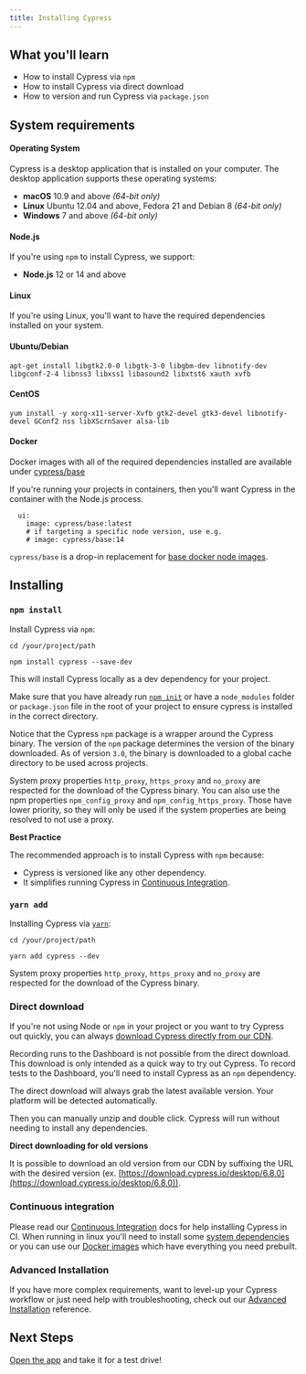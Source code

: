 ```yaml
---
title: Installing Cypress
---
```


<Alert type="info">

## <Icon name="graduation-cap"></Icon> What you'll learn

- How to install Cypress via `npm`
- How to install Cypress via direct download
- How to version and run Cypress via `package.json`

</Alert>

## System requirements

#### Operating System

Cypress is a desktop application that is installed on your computer. The desktop
application supports these operating systems:

- **macOS** 10.9 and above _(64-bit only)_
- **Linux** Ubuntu 12.04 and above, Fedora 21 and Debian 8 _(64-bit only)_
- **Windows** 7 and above _(64-bit only)_

#### Node.js

If you're using `npm` to install Cypress, we support:

- **Node.js** 12 or 14 and above

#### Linux

If you're using Linux, you'll want to have the required dependencies installed
on your system.

#### Ubuntu/Debian

```shell
apt-get install libgtk2.0-0 libgtk-3-0 libgbm-dev libnotify-dev libgconf-2-4 libnss3 libxss1 libasound2 libxtst6 xauth xvfb
```

#### CentOS

```shell
yum install -y xorg-x11-server-Xvfb gtk2-devel gtk3-devel libnotify-devel GConf2 nss libXScrnSaver alsa-lib
```

#### Docker

Docker images with all of the required dependencies installed are available
under [cypress/base](https://github.com/cypress-io/cypress-docker-images)

If you're running your projects in containers, then you'll want Cypress in the
container with the Node.js process.

```
  ui:
    image: cypress/base:latest
    # if targeting a specific node version, use e.g.
    # image: cypress/base:14
```

`cypress/base` is a drop-in replacement for
[base docker node images](https://hub.docker.com/_/node/).

## Installing

### <Icon name="terminal"></Icon> `npm install`

Install Cypress via `npm`:

```shell
cd /your/project/path
```

```shell
npm install cypress --save-dev
```

This will install Cypress locally as a dev dependency for your project.

<Alert type="info">

Make sure that you have already run
[`npm init`](https://docs.npmjs.com/cli/init) or have a `node_modules` folder or
`package.json` file in the root of your project to ensure cypress is installed
in the correct directory.

</Alert>

<DocsVideo src="/img/snippets/installing-cli.mp4" title="Install via CLI"></DocsVideo>

<Alert type="info">

Notice that the Cypress `npm` package is a wrapper around the Cypress binary.
The version of the `npm` package determines the version of the binary
downloaded. As of version `3.0`, the binary is downloaded to a global cache
directory to be used across projects.

System proxy properties `http_proxy`, `https_proxy` and `no_proxy` are respected
for the download of the Cypress binary. You can also use the npm properties
`npm_config_proxy` and `npm_config_https_proxy`. Those have lower priority, so
they will only be used if the system properties are being resolved to not use a
proxy.

</Alert>

<Alert type="success">

<strong class="alert-header">Best Practice</strong>

The recommended approach is to install Cypress with `npm` because:

- Cypress is versioned like any other dependency.
- It simplifies running Cypress in
  [Continuous Integration](/guides/continuous-integration/introduction).

</Alert>

### <Icon name="terminal"></Icon> `yarn add`

Installing Cypress via [`yarn`](https://yarnpkg.com):

```shell
cd /your/project/path
```

```shell
yarn add cypress --dev
```

System proxy properties `http_proxy`, `https_proxy` and `no_proxy` are respected
for the download of the Cypress binary.

### <Icon name="download"></Icon> Direct download

If you're not using Node or `npm` in your project or you want to try Cypress out
quickly, you can always
[download Cypress directly from our CDN](https://download.cypress.io/desktop).

<Alert type="warning">

Recording runs to the Dashboard is not possible from the direct download. This
download is only intended as a quick way to try out Cypress. To record tests to
the Dashboard, you'll need to install Cypress as an `npm` dependency.

</Alert>

The direct download will always grab the latest available version. Your platform
will be detected automatically.

Then you can manually unzip and double click. Cypress will run without needing
to install any dependencies.

<DocsVideo src="/img/snippets/installing-global.mp4" title="Install via direct download"></DocsVideo>

<Alert type="info">

<strong class="alert-header">Direct downloading for old versions</strong>

It is possible to download an old version from our CDN by suffixing the URL with
the desired version (ex.
[https://download.cypress.io/desktop/6.8.0](https://download.cypress.io/desktop/6.8.0)).

</Alert>

### <Icon name="sync-alt"></Icon> Continuous integration

Please read our
[Continuous Integration](/guides/continuous-integration/introduction) docs for
help installing Cypress in CI. When running in linux you'll need to install some
[system dependencies](/guides/continuous-integration/introduction#Dependencies)
or you can use our [Docker images](/examples/examples/docker) which have
everything you need prebuilt.

### <Icon name="cog"></Icon> Advanced Installation

If you have more complex requirements, want to level-up your Cypress workflow or
just need help with troubleshooting, check out our
[Advanced Installation](/guides/reference/advanced-installation) reference.

## Next Steps

[Open the app](/guides/getting-started/opening-the-app) and take it for a test
drive!
